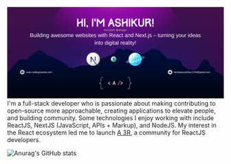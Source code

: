 <img src="https://raw.githubusercontent.com/developerashikur1/developerashikur1/main/github-developerashikur1.png" alt="banner that says Ashikur Rahman - full-stack developer">
I'm a full-stack developer who is passionate about making contributing to open-source more approachable, creating applications to elevate people, and building community. Some technologies I enjoy working with include ReactJS, NextJS (JavaScript, APIs + Markup), and NodeJS. My interest in the React ecosystem led me to launch <a href="#">A 3R</a>, a community for ReactJS developers.

![Anurag's GitHub stats](https://github-readme-stats.vercel.app/api?username=developerashikur1&show_icons=true&theme=cobalt)

<!--
**developerashikur1/developerashikur1** is a ✨ _special_ ✨ repository because its `README.md` (this file) appears on your GitHub profile.

Here are some ideas to get you started:

- 🔭 I’m currently working on ...
- 🌱 I’m currently learning ...
- 👯 I’m looking to collaborate on ...
- 🤔 I’m looking for help with ...
- 💬 Ask me about ...
- 📫 How to reach me: ...
- 😄 Pronouns: ...
- ⚡ Fun fact: ...
-->
